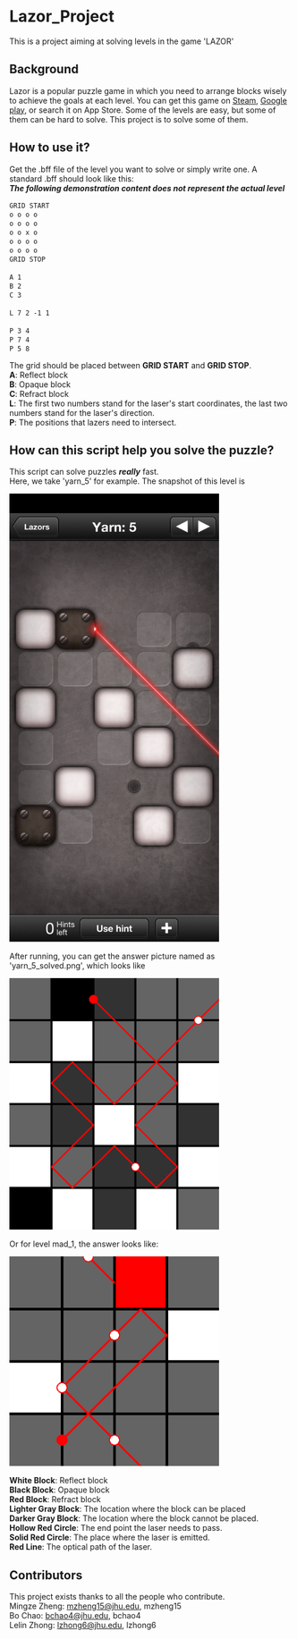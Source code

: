 # Lazor_Project
This is a project aiming at solving levels in the game 'LAZOR'
## Background
Lazor is a popular puzzle game in which you need to arrange blocks wisely to achieve the goals at each level. You can get this game on [Steam](https://store.steampowered.com/app/341290/Lazors/), [Google play](https://play.google.com/store/apps/details?id=net.pyrosphere.lazors&hl=en_US&gl=US), or search it on App Store. Some of the levels are easy, but some of them can be hard to solve. This project is to solve some of them.

## How to use it?
Get the .bff file of the level you want to solve or simply write one. A standard .bff should look like this:  
***The following demonstration content does not represent the actual level***
```
GRID START
o o o o
o o o o
o o x o
o o o o
o o o o
GRID STOP

A 1
B 2
C 3

L 7 2 -1 1

P 3 4
P 7 4
P 5 8
```
The grid should be placed between **GRID START** and **GRID STOP**.  
**A**: Reflect block  
**B**: Opaque block  
**C**: Refract block  
**L**: The first two numbers stand for the laser's start coordinates, the last two numbers stand for the laser's direction.  
**P**: The positions that lazers need to intersect.  

## How can this script help you solve the puzzle?
This script can solve puzzles ***really*** fast.  
Here, we take 'yarn_5' for example. The snapshot of this level is  


<img width="375" height="802.08" src=https://github.com/lelinz174125/Lazor_Project/blob/main/IMG/yarn_5_origin.jpg>

After running, you can get the answer picture named as 'yarn_5_solved.png', which looks like   


<img width="375" height="450" src=https://github.com/lelinz174125/Lazor_Project/blob/main/IMG/yarn_5_solved.png>   


Or for level mad_1, the answer looks like:    


<img width="375" height="375" src=https://github.com/lelinz174125/Lazor_Project/blob/main/IMG/mad_1_solved.png>  
  

**White Block**: Reflect block  
**Black Block**: Opaque block  
**Red Block**: Refract block  
**Lighter Gray Block**: The location where the block can be placed  
**Darker Gray Block**: The location where the block cannot be placed.  
**Hollow Red Circle**: The end point the laser needs to pass.  
**Solid Red Circle**: The place where the laser is emitted.  
**Red Line**: The optical path of the laser.  


## Contributors
This project exists thanks to all the people who contribute.  
Mingze Zheng: mzheng15@jhu.edu, mzheng15  
Bo Chao: bchao4@jhu.edu, bchao4  
Lelin Zhong: lzhong6@jhu.edu, lzhong6